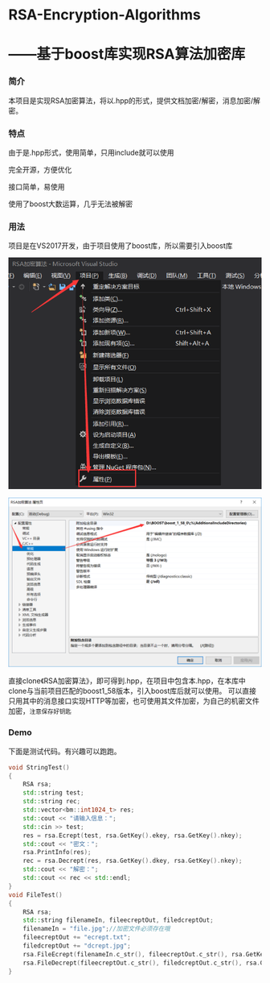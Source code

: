 # RSA-Encryption-Algorithms
# ——基于boost库实现RSA算法加密库

### 简介

本项目是实现RSA加密算法，将以.hpp的形式，提供文档加密/解密，消息加密/解密。

### 特点

由于是.hpp形式，使用简单，只用include就可以使用

完全开源，方便优化

接口简单，易使用

使用了boost大数运算，几乎无法被解密

### 用法

项目是在VS2017开发，由于项目使用了boost库，所以需要引入boost库

![Image text](https://github.com/Be-doing/RSA-Encryption-Algorithms/blob/master/Screenshot/Step1.png)

![Image text](https://github.com/Be-doing/RSA-Encryption-Algorithms/blob/master/Screenshot/Step2.png)

直接clone《RSA加密算法》，即可得到.hpp，在项目中包含本.hpp，在本库中clone与当前项目匹配的boost1_58版本，引入boost库后就可以使用。
可以直接只用其中的消息接口实现HTTP等加密，也可使用其文件加密，为自己的机密文件加密，`注意保存好钥匙`

### Demo

下面是测试代码。有兴趣可以跑跑。

```C++
void StringTest()
{
	RSA rsa;
	std::string test;
	std::string rec;
	std::vector<bm::int1024_t> res;
	std::cout << "请输入信息：";
	std::cin >> test;
	res = rsa.Ecrept(test, rsa.GetKey().ekey, rsa.GetKey().nkey);
	std::cout << "密文：";
	rsa.PrintInfo(res);
	rec = rsa.Decrept(res, rsa.GetKey().dkey, rsa.GetKey().nkey);
	std::cout << "解密：";
	std::cout << rec << std::endl;
}
void FileTest()
{
	RSA rsa;
	std::string filenameIn, fileecreptOut, filedcreptOut;
	filenameIn = "file.jpg";//加密文件必须存在哦
	fileecreptOut += "ecrept.txt";
	filedcreptOut += "dcrept.jpg";
	rsa.FileEcrept(filenameIn.c_str(), fileecreptOut.c_str(), rsa.GetKey().ekey, rsa.GetKey().nkey);
	rsa.FileDecrept(fileecreptOut.c_str(), filedcreptOut.c_str(), rsa.GetKey().dkey, rsa.GetKey().nkey);
}
```

